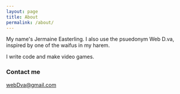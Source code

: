 ```yaml
---
layout: page
title: About
permalink: /about/
---
```


My name's Jermaine Easterling. I also use the psuedonym Web D.va, inspired by one of the waifus in my harem.

I write code and make video games.

### Contact me

[webDva@gmail.com](mailto:webDva@gmail.com)
